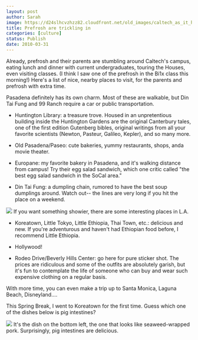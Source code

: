 ```yaml
---
layout: post
author: Sarah
image: https://d24slhcvzhzz82.cloudfront.net/old_images/caltech_as_it_happens/6a0105349b8251970b01310ffddf0e970c.jpg
title: Prefrosh are trickling in
categories: [culture]
status: Publish
date: 2010-03-31
---
```


Already, prefrosh and their parents are stumbling around Caltech's campus, eating lunch and dinner with current undergraduates, touring the Houses, even visiting classes. (I think I saw one of the prefrosh in the Bi1x class this morning!)
Here's a list of nice, nearby places to visit, for the parents and prefrosh with extra time.

Pasadena definitely has its own charm. Most of these are walkable, but Din Tai Fung and 99 Ranch require a car or public transportation.

- Huntington Library: a treasure trove. Housed in an unpretentious building inside the Huntington Gardens are the original Canterbury tales, one of the first edition Gutenberg bibles, original writings from all your favorite scientists (Newton, Pasteur, Galileo, Kepler), and so many more.

- Old Pasadena/Paseo: cute bakeries, yummy restaurants, shops, anda movie theater.

- Europane: my favorite bakery in Pasadena, and it's walking distance from campus! Try their egg salad sandwich, which one critic called "the best egg salad sandwich in the SoCal area."
- Din Tai Fung: a dumpling chain, rumored to have the best soup dumplings around. Watch out-- the lines are very long if you hit the place on a weekend.


![](https://d24slhcvzhzz82.cloudfront.net/old_images/caltech_as_it_happens/6a0105349b8251970b01310ffde005970c.jpg)
If you want something showier, there are some interesting places in L.A.

- Koreatown, Little Tokyo, Little Ethiopia, Thai Town, etc.: delicious and new. If you're adventurous and haven't had Ethiopian food before, I recommend Little Ethiopia.

- Hollywood!
- Rodeo Drive/Beverly Hills Center: go here for pure sticker shot. The prices are ridiculous and some of the outfits are absolutely garish, but it's fun to contemplate the life of someone who can buy and wear such expensive clothing on a regular basis.

With more time, you can even make a trip up to Santa Monica, Laguna Beach, Disneyland....

This Spring Break, I went to Koreatown for the first time. Guess which one of the dishes below is pig intestines?

![](https://d24slhcvzhzz82.cloudfront.net/old_images/caltech_as_it_happens/6a0105349b8251970b0133ec57d80c970b.jpg)
It's the dish on the bottom left, the one that looks like seaweed-wrapped pork. Surprisingly, pig intestines are delicious.

